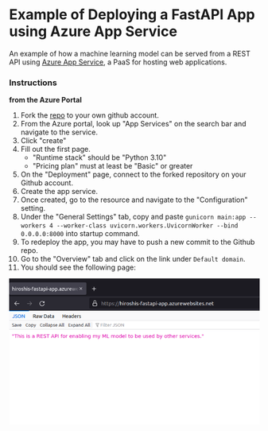 # Example of Deploying a FastAPI App using Azure App Service

An example of how a machine learning model can be served from a REST API using [Azure App Service](https://learn.microsoft.com/en-us/azure/app-service/), a PaaS for hosting web applications.  

### Instructions  
**from the Azure Portal**
1. Fork the [repo](https://github.com/roshmadosh/azure-app-service-fastapi) to your own github account.  
2. From the Azure portal, look up "App Services" on the search bar and navigate to the service.  
3. Click "create"
4. Fill out the first page. 
   - "Runtime stack" should be "Python 3.10"
   - "Pricing plan" must at least be "Basic" or greater
5. On the "Deployment" page, connect to the forked repository on your Github account. 
6. Create the app service.
7. Once created, go to the resource and navigate to the "Configuration" setting.
8. Under the "General Settings" tab, copy and paste `gunicorn main:app --workers 4 --worker-class uvicorn.workers.UvicornWorker --bind 0.0.0.0:8000` into startup command.
9. To redeploy the app, you may have to push a new commit to the Github repo.
10. Go to the "Overview" tab and click on the link under `Default domain`.
11. You should see the following page:

![img.png](img.png)
